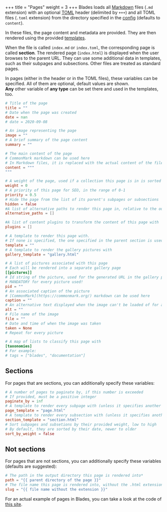 +++
title = "Pages"
weight = 3
+++
Blades loads all [Markdown](https://commonmark.org)
files (`.md` extension) with an optional [TOML](https://toml.io) header (delimited by `+++`) 
and all TOML files (`.toml` extension) from the directory
specified in the [config](config.html) (defaults to `content`).

In these files, the page content
and metadata are provided. They are then rendered using the provided [templates](templates.html).

When the file is called `index.md` or `index.toml`, the corresponding page is called **section**. The rendered page (`index.html`) is displayed
when the user browses to the parent URL. They can use some additional data in templates,
such as their subpages and subsections. Other files are treated as standard pages.

In pages (either in the header or in the TOML files), these variables can be specified.
All of them are optional, default values are shown. <br>
**Any** other variable of **any type** can be set there and used in the templates, too.

```toml
# Title of the page
title = ""
# Date when the page was created
date = nan
# date = 2020-09-08

# An image representing the page
image = ""
# A brief summary of the page content
summary = ""

# The main content of the page
# CommonMark markdown can be used here
# In Markdown files, it is replaced with the actual content of the file, if present.
content = """
"""

# A weight of the page, used if a collection this page is in is sorted by weight
weight = 0
# A priority of this page for SEO, in the range of 0-1
priority = 0.5
# Hide the page from the list of its parent's subpages or subsections
hidden = false
#A list of alternative paths to render this page in, relative to the output directory
alternative_paths = []

#A list of content plugins to transform the content of this page with
plugins = []

# A template to render this page with.
# If none is specified, the one specified in the parent section is used
template = ""
# A template to render the gallery pictures with
gallery_template = "gallery.html"

# A list of pictures associated with this page
# Each will be rendered into a separate gallery page
[[pictures]]
# Id string of the picture, used for the generated URL in the gallery page
# MANDATORY for every picture used!
pid = ""
# An associated caption of the picture
# [CommonMark](https://commonmark.org/) markdown can be used here
caption = ""
# An alternative text displayed when the image can't be loaded of for accessibility
alt = ""
# File name of the image
file = ""
# Date and time of when the image was taken
taken = None
# Repeat for every picture

# A map of lists to classify this page with
[taxonomies]
# For example:
# tags = ["blades", "documentation"]
```

## Sections
For pages that are sections, you can additionally specify these variables:

```toml
# A number of pages to paginate by, if this number is exceeded
# If provided, must be a positive integer
paginate_by = inf
# A template to render every subpage with (unless it specifies another template)
page_template = "page.html"
# A template to render every subsection with (unless it specifies another template)
section_template = "section.html"
# Sort subpages and subsetions by their provided weight, low to high
# By default, they are sorted by their date, newer to older
sort_by_weight = false
```

## Not sections
For pages that are not sections, you can additionally specify these variables
(defaults are suggested):

```toml
# The path in the output directory this page is rendered into*
path = "{{ parent directory of the page }}"
# The file name this page is rendered into, without the .html extension*
slug = "{{ file name without the extension }}"
```

For an actual example of pages in Blades, you can take a look at the
code of [this site](https://github.com/grego/blades).
